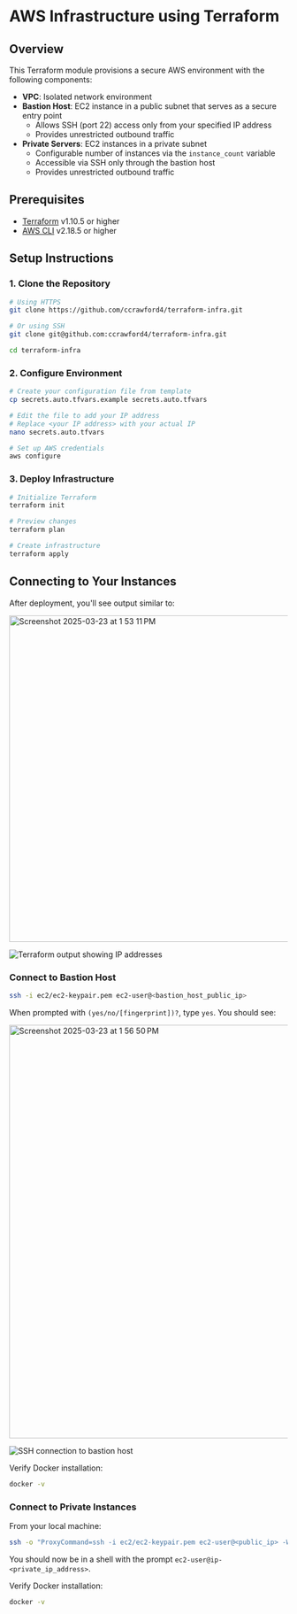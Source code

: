 # AWS Infrastructure using Terraform

## Overview

This Terraform module provisions a secure AWS environment with the following components:

- **VPC**: Isolated network environment
- **Bastion Host**: EC2 instance in a public subnet that serves as a secure entry point
  - Allows SSH (port 22) access only from your specified IP address
  - Provides unrestricted outbound traffic
- **Private Servers**: EC2 instances in a private subnet
  - Configurable number of instances via the `instance_count` variable
  - Accessible via SSH only through the bastion host
  - Provides unrestricted outbound traffic

## Prerequisites

- [Terraform](https://developer.hashicorp.com/terraform/install) v1.10.5 or higher
- [AWS CLI](https://docs.aws.amazon.com/cli/latest/userguide/getting-started-install.html) v2.18.5 or higher

## Setup Instructions

### 1. Clone the Repository

```bash
# Using HTTPS
git clone https://github.com/ccrawford4/terraform-infra.git 

# Or using SSH
git clone git@github.com:ccrawford4/terraform-infra.git

cd terraform-infra
```

### 2. Configure Environment

```bash
# Create your configuration file from template
cp secrets.auto.tfvars.example secrets.auto.tfvars

# Edit the file to add your IP address
# Replace <your IP address> with your actual IP
nano secrets.auto.tfvars

# Set up AWS credentials
aws configure
```

### 3. Deploy Infrastructure

```bash
# Initialize Terraform
terraform init

# Preview changes
terraform plan

# Create infrastructure
terraform apply
```

## Connecting to Your Instances

After deployment, you'll see output similar to:

<img width="590" alt="Screenshot 2025-03-23 at 1 53 11 PM" src="https://github.com/user-attachments/assets/49707bff-77bc-405a-a6fd-f40be3079fd9" />

![Terraform output showing IP addresses](https://github.com/user-attachments/assets/49707bff-77bc-405a-a6fd-f40be3079fd9)

### Connect to Bastion Host

```bash
ssh -i ec2/ec2-keypair.pem ec2-user@<bastion_host_public_ip>
```

When prompted with `(yes/no/[fingerprint])?`, type `yes`. You should see:

<img width="747" alt="Screenshot 2025-03-23 at 1 56 50 PM" src="https://github.com/user-attachments/assets/89f219e5-0a24-41ca-8110-8da65f4ea8d2" />

![SSH connection to bastion host](https://github.com/user-attachments/assets/89f219e5-0a24-41ca-8110-8da65f4ea8d2)

Verify Docker installation:
```bash
docker -v
```

### Connect to Private Instances

From your local machine:

```bash
ssh -o "ProxyCommand=ssh -i ec2/ec2-keypair.pem ec2-user@<public_ip> -W %h:%p" -i ec2/ec2-keypair.pem ec2-user@<private_ip>
```

You should now be in a shell with the prompt `ec2-user@ip-<private_ip_address>`.

Verify Docker installation:
```bash
docker -v
```
